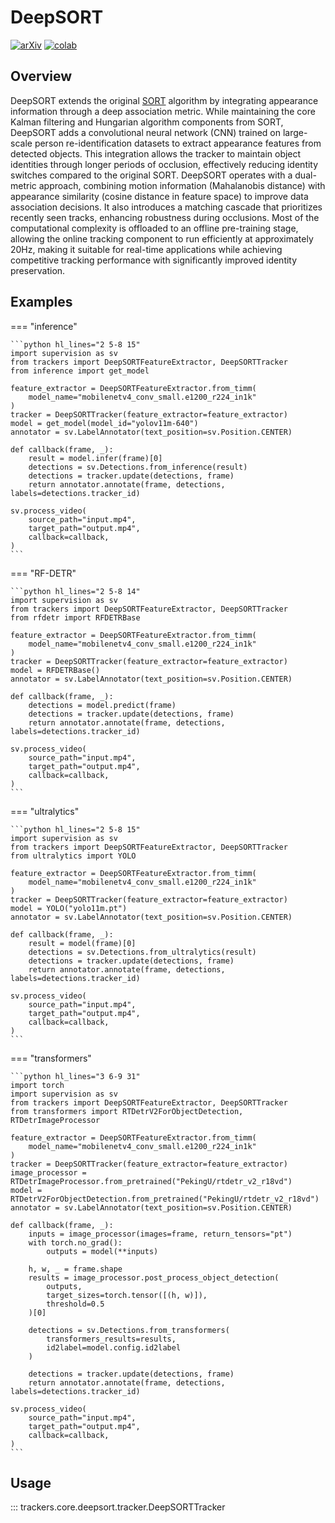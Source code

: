 # DeepSORT

[![arXiv](https://img.shields.io/badge/arXiv-1703.07402-b31b1b.svg)](https://arxiv.org/abs/1703.07402)
[![colab](https://colab.research.google.com/assets/colab-badge.svg)](...)

## Overview

DeepSORT extends the original [SORT](../sort/tracker.md) algorithm by integrating appearance information through a deep association metric. While maintaining the core Kalman filtering and Hungarian algorithm components from SORT, DeepSORT adds a convolutional neural network (CNN) trained on large-scale person re-identification datasets to extract appearance features from detected objects. This integration allows the tracker to maintain object identities through longer periods of occlusion, effectively reducing identity switches compared to the original SORT. DeepSORT operates with a dual-metric approach, combining motion information (Mahalanobis distance) with appearance similarity (cosine distance in feature space) to improve data association decisions. It also introduces a matching cascade that prioritizes recently seen tracks, enhancing robustness during occlusions. Most of the computational complexity is offloaded to an offline pre-training stage, allowing the online tracking component to run efficiently at approximately 20Hz, making it suitable for real-time applications while achieving competitive tracking performance with significantly improved identity preservation.


## Examples

=== "inference"

    ```python hl_lines="2 5-8 15"
    import supervision as sv
    from trackers import DeepSORTFeatureExtractor, DeepSORTTracker
    from inference import get_model

    feature_extractor = DeepSORTFeatureExtractor.from_timm(
        model_name="mobilenetv4_conv_small.e1200_r224_in1k"
    )
    tracker = DeepSORTTracker(feature_extractor=feature_extractor)
    model = get_model(model_id="yolov11m-640")
    annotator = sv.LabelAnnotator(text_position=sv.Position.CENTER)

    def callback(frame, _):
        result = model.infer(frame)[0]
        detections = sv.Detections.from_inference(result)
        detections = tracker.update(detections, frame)
        return annotator.annotate(frame, detections, labels=detections.tracker_id)

    sv.process_video(
        source_path="input.mp4",
        target_path="output.mp4",
        callback=callback,
    )
    ```

=== "RF-DETR"

    ```python hl_lines="2 5-8 14"
    import supervision as sv
    from trackers import DeepSORTFeatureExtractor, DeepSORTTracker
    from rfdetr import RFDETRBase

    feature_extractor = DeepSORTFeatureExtractor.from_timm(
        model_name="mobilenetv4_conv_small.e1200_r224_in1k"
    )
    tracker = DeepSORTTracker(feature_extractor=feature_extractor)
    model = RFDETRBase()
    annotator = sv.LabelAnnotator(text_position=sv.Position.CENTER)

    def callback(frame, _):
        detections = model.predict(frame)
        detections = tracker.update(detections, frame)
        return annotator.annotate(frame, detections, labels=detections.tracker_id)

    sv.process_video(
        source_path="input.mp4",
        target_path="output.mp4",
        callback=callback,
    )
    ```

=== "ultralytics"

    ```python hl_lines="2 5-8 15"
    import supervision as sv
    from trackers import DeepSORTFeatureExtractor, DeepSORTTracker
    from ultralytics import YOLO

    feature_extractor = DeepSORTFeatureExtractor.from_timm(
        model_name="mobilenetv4_conv_small.e1200_r224_in1k"
    )
    tracker = DeepSORTTracker(feature_extractor=feature_extractor)
    model = YOLO("yolo11m.pt")
    annotator = sv.LabelAnnotator(text_position=sv.Position.CENTER)

    def callback(frame, _):
        result = model(frame)[0]
        detections = sv.Detections.from_ultralytics(result)
        detections = tracker.update(detections, frame)
        return annotator.annotate(frame, detections, labels=detections.tracker_id)

    sv.process_video(
        source_path="input.mp4",
        target_path="output.mp4",
        callback=callback,
    )
    ```

=== "transformers"

    ```python hl_lines="3 6-9 31"
    import torch
    import supervision as sv
    from trackers import DeepSORTFeatureExtractor, DeepSORTTracker
    from transformers import RTDetrV2ForObjectDetection, RTDetrImageProcessor

    feature_extractor = DeepSORTFeatureExtractor.from_timm(
        model_name="mobilenetv4_conv_small.e1200_r224_in1k"
    )
    tracker = DeepSORTTracker(feature_extractor=feature_extractor)
    image_processor = RTDetrImageProcessor.from_pretrained("PekingU/rtdetr_v2_r18vd")
    model = RTDetrV2ForObjectDetection.from_pretrained("PekingU/rtdetr_v2_r18vd")
    annotator = sv.LabelAnnotator(text_position=sv.Position.CENTER)

    def callback(frame, _):
        inputs = image_processor(images=frame, return_tensors="pt")
        with torch.no_grad():
            outputs = model(**inputs)
        
        h, w, _ = frame.shape
        results = image_processor.post_process_object_detection(
            outputs, 
            target_sizes=torch.tensor([(h, w)]), 
            threshold=0.5
        )[0]
        
        detections = sv.Detections.from_transformers(
            transformers_results=results,
            id2label=model.config.id2label
        )
        
        detections = tracker.update(detections, frame)
        return annotator.annotate(frame, detections, labels=detections.tracker_id)

    sv.process_video(
        source_path="input.mp4",
        target_path="output.mp4",
        callback=callback,
    )
    ```

## Usage

::: trackers.core.deepsort.tracker.DeepSORTTracker
